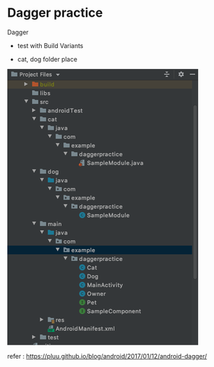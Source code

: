 # Dagger practice

Dagger 
+ test with Build Variants 
 



* cat, dog folder place

 ![cat, dog folder](./README_images/cat_dog_folder.png)


refer : https://pluu.github.io/blog/android/2017/01/12/android-dagger/